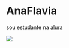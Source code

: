 # AnaFlavia

sou estudante na [alura](https://www.alura.com.br/?utm_term=alura&utm_campaign=%5BSearch%5D+%5BPerformance%5D+-+Institucional&utm_source=adwords&utm_medium=ppc&hsa_acc=7964138385&hsa_cam=386166608&hsa_grp=21666755648&hsa_ad=696280649243&hsa_src=g&hsa_tgt=kwd-300088401&hsa_kw=alura&hsa_mt=e&hsa_net=adwords&hsa_ver=3&gad_source=1&gclid=EAIaIQobChMIrcqUn4mGhwMVSFVIAB1VBghGEAAYASAAEgKZMvD_BwE)

![](https://media1.tenor.com/m/-qBsG1HwR4oAAAAC/cat-dance-dancing-cat.gif)
